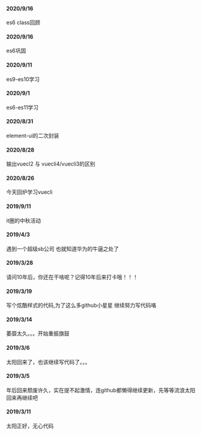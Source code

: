 #### 2020/9/16
es6 class回顾
#### 2020/9/16
es6巩固
#### 2020/9/11
es9-es10学习
#### 2020/9/1
es6-es11学习
#### 2020/8/31
element-ui的二次封装
#### 2020/8/28
输出vuecl2 与 vuecli4/vuecli3的区别
#### 2020/8/26
今天回炉学习vuecli
#### 2019/9/11
it圈的中秋活动
#### 2019/4/3
遇到一个超级sb公司 也就知道华为的牛逼之处了
#### 2019/3/28
请问10年后，你还在干啥呢？记得10年后来打卡哦！！！
#### 2019/3/19
写个炫酷样式的代码,为了这么多github小星星 继续努力写代码咯
#### 2019/3/14
萎靡太久。。。开始重振旗鼓
#### 2019/3/6
太阳回来了，也该继续写代码了。。。
#### 2019/3/5 
年后回来颓废许久，实在提不起激情，连github都懒得继续更新，先等等流浪太阳回来再继续吧
#### 2019/3/11
太阳正好，无心代码
